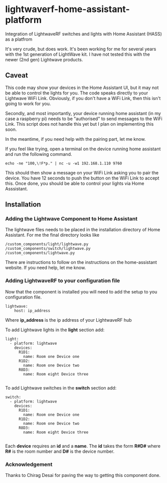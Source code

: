 # lightwaverf-home-assistant-platform
Integration of LightwaveRF switches and lights with Home Assistant (HASS) as a platfrom

It's very crude, but does work. It's been working for me for several years with the 1st generation of LightWave kit. I have not tested this with the newer (2nd gen) Lightwave products.

## Caveat
This code may show your devices in the Home Assistant UI, but it may not be able to control the lights for you. The code speaks directly to your Lightwave WiFi Link. Obviously, if you don't have a WiFi Link, then this isn't going to work for you.

Secondly, and most importantly, your device running home assistant (in my case a raspberry pi) needs to be "authorised" to send messages to the WiFi Link. This script does not handle this yet but I plan on implementing this soon.

In the meantime, if you need help with the pairing part, let me know.

If you feel like trying, open a terminal on the device running home assistant and run the following command.

```
echo -ne "100,\!F*p." | nc -u -w1 192.168.1.110 9760
```

This should then show a message on your WiFi Link asking you to pair the device. You have 12 seconds to push the button on the WiFi Link to accept this. Once done, you should be able to control your lights via Home Asssistant.

## Installation
### Adding the Lightwave Component to Home Assistant
The lightwave files needs to be placed in the installation directory of Home Assistant. For me the final directory looks like
```
/custom_components/light/lightwave.py
/custom_components/switch/lightwave.py
/custom_components/lightwave.py
``` 
There are instructions to follow on the instructions on the home-assistant website. If you need help, let me know.

### Adding LightwaveRF to your configuration file
Now that the component is installed you will need to add the setup to you configuration file.

```
lightwave:
    host: ip_address
```
Where **ip_address** is the ip address of your LightwaveRF hub

To add Lightwave lights in the **light** section add:

```
light:
  - platform: lightwave
    devices:
      R1D1:
        name: Room one Device one
      R1D2:
        name: Room one Device two
      R8D3:
        name: Room eight Device three
   
```

To add Lightwave switches in the **switch** section add:
```
switch:
  - platform: lightwave
    devices:
      R1D1:
        name: Room one Device one
      R1D2:
        name: Room one Device two
      R8D3:
        name: Room eight Device three
   
```

Each **device** requires an **id** and a **name**. The **id** takes the form **R#D#** where **R#** is the room number 
and **D#** is the device number.

### Acknowledgement
Thanks to Chirag Desai for paving the way to getting this component done.
